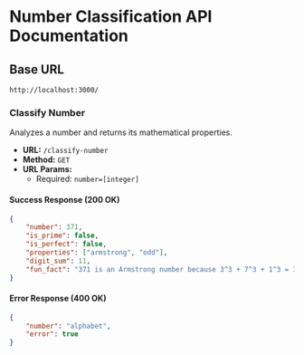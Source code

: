 # Number Classification API Documentation

## Base URL

`http://localhost:3000/`

### Classify Number

Analyzes a number and returns its mathematical properties.

- **URL:** `/classify-number`
- **Method:** `GET`
- **URL Params:**
  - Required: `number=[integer]`

#### Success Response (200 OK)

```json
{
    "number": 371,
    "is_prime": false,
    "is_perfect": false,
    "properties": ["armstrong", "odd"],
    "digit_sum": 11,
    "fun_fact": "371 is an Armstrong number because 3^3 + 7^3 + 1^3 = 371"
}
```

#### Error Response (400 OK)

```json
{
    "number": "alphabet",
    "error": true
}
```
